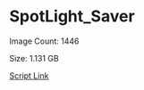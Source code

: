 # SpotLight_Saver

Image Count: 1446

Size: 1.131 GB

[Script Link](https://github.com/liuyal/Archive/blob/master/Python/Utilities/Miscellaneous/spotlight_saver.py)